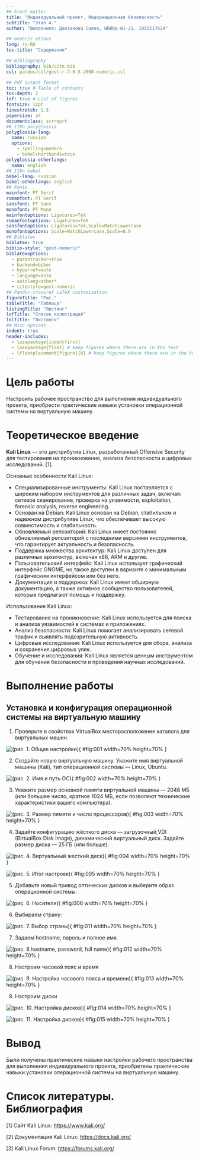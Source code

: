 ```yaml
---
## Front matter
title: "Индивидуальный проект. Информационная безопасность"
subtitle: "Этап 4."
author: "Выполнила: Данзанова Саяна, НПИбд-01-21, 1032217624"

## Generic otions
lang: ru-RU
toc-title: "Содержание"

## Bibliography
bibliography: bib/cite.bib
csl: pandoc/csl/gost-r-7-0-5-2008-numeric.csl

## Pdf output format
toc: true # Table of contents
toc-depth: 2
lof: true # List of figures
fontsize: 12pt
linestretch: 1.5
papersize: a4
documentclass: scrreprt
## I18n polyglossia
polyglossia-lang:
  name: russian
  options:
	- spelling=modern
	- babelshorthands=true
polyglossia-otherlangs:
  name: english
## I18n babel
babel-lang: russian
babel-otherlangs: english
## Fonts
mainfont: PT Serif
romanfont: PT Serif
sansfont: PT Sans
monofont: PT Mono
mainfontoptions: Ligatures=TeX
romanfontoptions: Ligatures=TeX
sansfontoptions: Ligatures=TeX,Scale=MatchLowercase
monofontoptions: Scale=MatchLowercase,Scale=0.9
## Biblatex
biblatex: true
biblio-style: "gost-numeric"
biblatexoptions:
  - parentracker=true
  - backend=biber
  - hyperref=auto
  - language=auto
  - autolang=other*
  - citestyle=gost-numeric
## Pandoc-crossref LaTeX customization
figureTitle: "Рис."
tableTitle: "Таблица"
listingTitle: "Листинг"
lofTitle: "Список иллюстраций"
lolTitle: "Листинги"
## Misc options
indent: true
header-includes:
  - \usepackage{indentfirst}
  - \usepackage{float} # keep figures where there are in the text
  - \floatplacement{figure}{H} # keep figures where there are in the text
---
```


# Цель работы

Настроить рабочее пространство для выполнения индивидуального проекта, приобрести практические навыки установки операционной системы на виртуальную машину.

# Теоретическое введение

**Kali Linux** — это дистрибутив Linux, разработанный Offensive Security для тестирования на проникновение, анализа безопасности и цифровых исследований.  [1].

Основные особенности Kali Linux:

 - Специализированные инструменты: Kali Linux поставляется с широким набором инструментов для различных задач, включая: сетевое сканирование, проверка на уязвимости, еxploitation, forensic analysis, reverse engineering.
 - Основан на Debian: Kali Linux основан на Debian, стабильном и надежном дистрибутиве Linux, что обеспечивает высокую совместимость и стабильность.
 - Обновляемый репозиторий: Kali Linux имеет постоянно обновляемый репозиторий с последними версиями инструментов, что гарантирует актуальность и безопасность.
 - Поддержка множества архитектур: Kali Linux доступен для различных архитектур, включая x86, ARM и другие.
 - Пользовательский интерфейс: Kali Linux использует графический интерфейс GNOME, но также доступен в варианте с минимальным графическим интерфейсом или без него.
 - Документация и поддержка:  Kali Linux имеет обширную документацию, а также активное сообщество пользователей, которые предлагают помощь и поддержку.

Использование Kali Linux:

 - Тестирование на проникновение: Kali Linux используется для поиска и анализа уязвимостей в системах и приложениях.
 - Анализ безопасности: Kali Linux помогает анализировать сетевой трафик и выявлять подозрительную активность.
 - Цифровые исследования: Kali Linux используется для сбора, анализа и сохранения цифровых улик.
 - Обучение и исследования: Kali Linux является ценным инструментом для обучения безопасности и проведения научных исследований.
 
# Выполнение работы

## Установка и конфигурация операционной системы на виртуальную машину

1. Проверьте в свойствах VirtualBox месторасположение каталога для виртуальных машин.

![(рис. 1. Общие настройки)](image/1.png){ #fig:001 width=70% height=70% }

2. Создайте новую виртуальную машину. Укажите имя виртуальной машины (Kali), тип операционной системы — Linux, Ubuntu.

![(рис. 2. Имя и путь  ОС)](image/2.png){ #fig:002 width=70% height=70% }

3. Укажите размер основной памяти виртуальной машины — 2048
МБ (или большее число, кратное 1024 МБ, если позволяют технические характеристики вашего компьютера).

![(рис. 3. Размер пямяти и число процессоров)](image/3.png){ #fig:003 width=70% height=70% }

4. Задайте конфигурацию жёсткого диска — загрузочный,VDI (BirtualBox Disk
Image), динамический виртуальный диск. Задайте размер диска — 25 ГБ (или больше). 

![(рис. 4. Виртуальный жесткий диск)](image/4.png){ #fig:004 width=70% height=70% }

![(рис. 5. Итог настроек)](image/5.png){ #fig:005 width=70% height=70% }

5. Добавьте новый привод оптических дисков и выберите образ операционной системы.

![(рис. 6. Носители)](image/6.png){ #fig:006 width=70% height=70% }


6. Выбираем страну:

![(рис. 7. Выбор страны)](image/7.PNG){ #fig:011 width=70% height=70% }

7. Задаем hostname, пароль и полное имя. 

![(рис. 8.hostname, password, full name)](image/8.PNG){ #fig:012 width=70% height=70% }

8. Настроим часовой пояс и время

![(рис. 9. Настройка часового пояса и времени)](image/9.PNG){ #fig:013 width=70% height=70% }

8. Настроим диски

![(рис. 10. Настройка дисков)](image/10.PNG){ #fig:014 width=70% height=70% }

![(рис. 11. Настройка дисков)](image/11.PNG){ #fig:015 width=70% height=70% }

# Вывод

Были получены практические навыки настройки рабочего пространства для выполнения индивидуального проекта, приобретены практические навыки установки операционной системы на виртуальную машину.

# Список литературы. Библиография

[1] Сайт Kali Linux: https://www.kali.org/

[2] Документация Kali Linux: https://docs.kali.org/

[3] Kali Linux Forum: https://forums.kali.org/